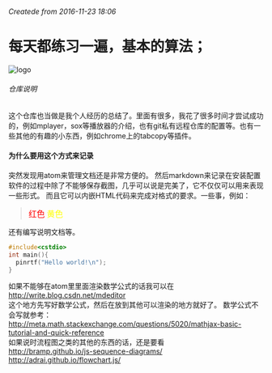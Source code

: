 ###### Createde from	2016-11-23 18:06
#	每天都练习一遍，基本的算法；
![logo](https://avatars0.githubusercontent.com/u/20290277?v=3&u=14d24bd330b690f6529e547fc823ae5a620a4ae1&s=400)
###### 仓库说明
这个仓库也当做是我个人经历的总结了。里面有很多，我花了很多时间才尝试成功的，例如mplayer，sox等播放器的介绍，也有git私有远程仓库的配置等。也有一些其他的有趣的小东西，例如chrome上的tabcopy等插件。
#### 为什么要用这个方式来记录
突然发现用atom来管理文档还是非常方便的。
然后markdown来记录在安装配置软件的过程中除了不能够保存截图，几乎可以说是完美了，它不仅仅可以用来表现一些形式。
而且它可以内嵌HTML代码来完成对格式的要求。一些事，例如：
> <font color = red size = 3px>红色</font>
<font color = yellow size = 3px>黄色</font>

还有编写说明文档等。
```c++
#include<cstdio>
int main(){
  pinrtf("Hello world!\n");
}
```
如果不能够在atom里里面渲染数学公式的话我可以在<br/>
http://write.blog.csdn.net/mdeditor<br/>
这个地方先写好数学公式，然后在放到其他可以渲染的地方就好了。
数学公式不会写就参考：<br/>
http://meta.math.stackexchange.com/questions/5020/mathjax-basic-tutorial-and-quick-reference
<br/>如果说时流程图之类的其他的东西的话，还是要看<br/>
http://bramp.github.io/js-sequence-diagrams/
http://adrai.github.io/flowchart.js/
